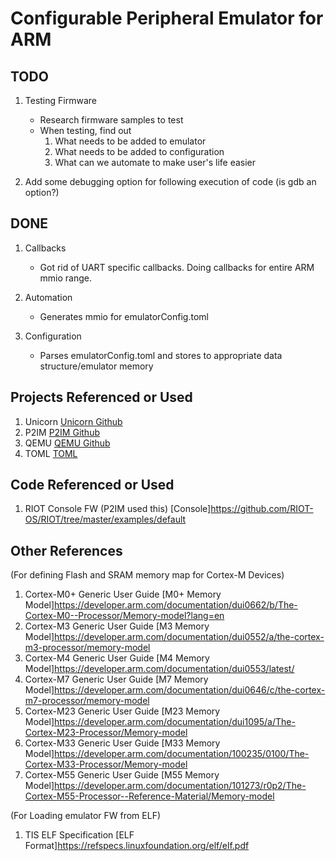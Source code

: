 Configurable Peripheral Emulator for ARM
========================================

TODO
----

1) Testing Firmware
   - Research firmware samples to test
   - When testing, find out
      1) What needs to be added to emulator
      2) What needs to be added to configuration
      3) What can we automate to make user's life easier
           
2) Add some debugging option for following execution of code (is gdb an option?)  
      
      
DONE
----

1) Callbacks
   - Got rid of UART specific callbacks. Doing callbacks for entire ARM mmio range.
   
2) Automation
   - Generates mmio for emulatorConfig.toml
   
3) Configuration
   - Parses emulatorConfig.toml and stores to appropriate data structure/emulator memory   
         

Projects Referenced or Used
---------------------------
1) Unicorn [Unicorn Github](https://github.com/unicorn-engine/unicorn)
2) P2IM [P2IM Github](https://github.com/RiS3-Lab/p2im)
3) QEMU [QEMU Github](https://github.com/qemu/qemu)
4) TOML [TOML](https://toml.io/en/)  

Code Referenced or Used
-----------------------
1) RIOT Console FW (P2IM used this) [Console]https://github.com/RIOT-OS/RIOT/tree/master/examples/default


Other References
----------------
(For defining Flash and SRAM memory map for Cortex-M Devices)
1) Cortex-M0+ Generic User Guide [M0+ Memory Model]https://developer.arm.com/documentation/dui0662/b/The-Cortex-M0--Processor/Memory-model?lang=en
2) Cortex-M3 Generic User Guide [M3 Memory Model]https://developer.arm.com/documentation/dui0552/a/the-cortex-m3-processor/memory-model
3) Cortex-M4 Generic User Guide [M4 Memory Model]https://developer.arm.com/documentation/dui0553/latest/
4) Cortex-M7 Generic User Guide [M7 Memory Model]https://developer.arm.com/documentation/dui0646/c/the-cortex-m7-processor/memory-model
5) Cortex-M23 Generic User Guide [M23 Memory Model]https://developer.arm.com/documentation/dui1095/a/The-Cortex-M23-Processor/Memory-model
6) Cortex-M33 Generic User Guide [M33 Memory Model]https://developer.arm.com/documentation/100235/0100/The-Cortex-M33-Processor/Memory-model
7) Cortex-M55 Generic User Guide [M55 Memory Model]https://developer.arm.com/documentation/101273/r0p2/The-Cortex-M55-Processor--Reference-Material/Memory-model

(For Loading emulator FW from ELF)
1) TIS ELF Specification [ELF Format]https://refspecs.linuxfoundation.org/elf/elf.pdf

